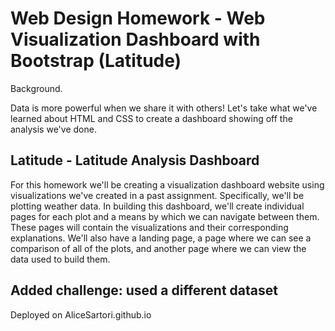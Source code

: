 # Web Design Homework - Web Visualization Dashboard with Bootstrap (Latitude)

Background.

Data is more powerful when we share it with others! Let's take what we've learned about HTML and CSS to create a dashboard showing off the analysis we've done.

## Latitude - Latitude Analysis Dashboard
For this homework we'll be creating a visualization dashboard website using visualizations we've created in a past assignment. Specifically, we'll be plotting weather data.
In building this dashboard, we'll create individual pages for each plot and a means by which we can navigate between them. These pages will contain the visualizations and their corresponding explanations. 
We'll also have a landing page, a page where we can see a comparison of all of the plots, and another page where we can view the data used to build them.

## Added challenge: used a different dataset

Deployed on AliceSartori.github.io
